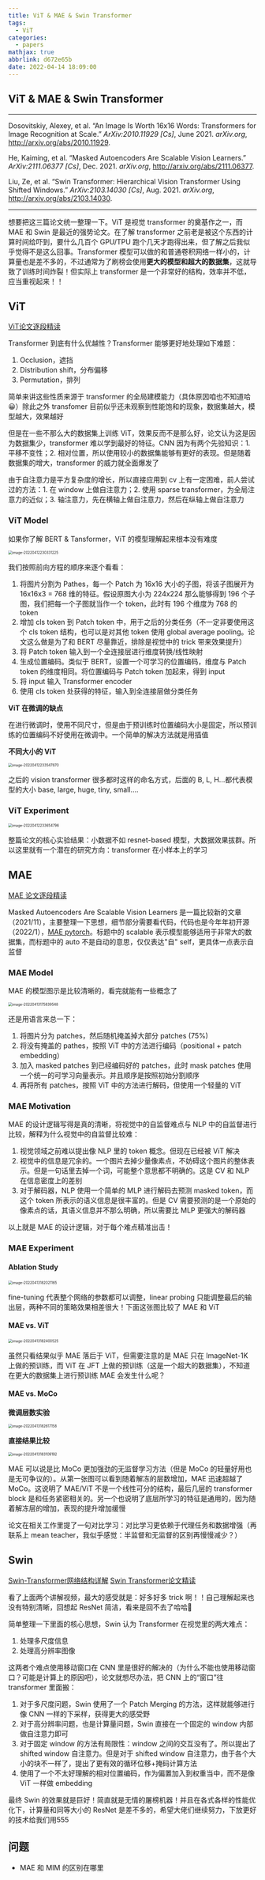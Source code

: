```yaml
---
title: ViT & MAE & Swin Transformer
tags:
  - ViT
categories:
  - papers
mathjax: true
abbrlink: d672e65b
date: 2022-04-14 18:09:00
---
```


## ViT & MAE & Swin Transformer

---

Dosovitskiy, Alexey, et al. “An Image Is Worth 16x16 Words: Transformers for Image Recognition at Scale.” *ArXiv:2010.11929 [Cs]*, June 2021. *arXiv.org*, http://arxiv.org/abs/2010.11929.

He, Kaiming, et al. “Masked Autoencoders Are Scalable Vision Learners.” *ArXiv:2111.06377 [Cs]*, Dec. 2021. *arXiv.org*, http://arxiv.org/abs/2111.06377.

Liu, Ze, et al. “Swin Transformer: Hierarchical Vision Transformer Using Shifted Windows.” *ArXiv:2103.14030 [Cs]*, Aug. 2021. *arXiv.org*, http://arxiv.org/abs/2103.14030.

---

想要把这三篇论文统一整理一下。ViT 是视觉 transformer 的奠基作之一，而 MAE 和 Swin 是最近的强势论文。在了解 transformer 之前老是被这个东西的计算时间给吓到，要什么几百个 GPU/TPU 跑个几天才跑得出来，但了解之后我似乎觉得不是这么回事。Transformer 模型可以做的和普通卷积网络一样小的，计算量也是差不多的，不过通常为了刷榜会使用**更大的模型和超大的数据集**，这就导致了训练时间炸裂！但实际上 transformer 是一个非常好的结构，效率并不低，应当重视起来！！

## ViT

[ViT论文逐段精读](https://www.bilibili.com/video/BV15P4y137jb/?spm_id_from=333.788)

Transformer 到底有什么优越性？Transformer 能够更好地处理如下难题：

1. Occlusion，遮挡
2. Distribution shift，分布偏移
3. Permutation，排列

简单来讲这些性质来源于 transformer 的全局建模能力（具体原因咱也不知道哈😀）除此之外 transfomer 目前似乎还未观察到性能饱和的现象，数据集越大，模型越大，效果越好

但是在一些不那么大的数据集上训练 ViT，效果反而不是那么好，论文认为这是因为数据集少，transformer 难以学到最好的特征。CNN 因为有两个先验知识：1. 平移不变性；2. 相对位置，所以使用较小的数据集能够有更好的表现。但是随着数据集的增大，transformer 的威力就全面爆发了

由于自注意力是平方复杂度的增长，所以直接应用到 cv 上有一定困难，前人尝试过的方法：1. 在 window 上做自注意力；2. 使用 sparse transformer，为全局注意力的近似；3. 轴注意力，先在横轴上做自注意力，然后在纵轴上做自注意力

### ViT Model

如果你了解 BERT & Tansformer，ViT 的模型理解起来根本没有难度

<img src="ViT & MAE & Swin Transformer/image-20220412230331225.png" alt="image-20220412230331225" style="zoom:50%;" />

我们按照前向方程的顺序来逐个看看：

1. 将图片分割为 Pathes，每一个 Patch 为 16x16 大小的子图，将该子图展开为 16x16x3 = 768 维的特征。假设原图大小为 224x224 那么能够得到 196 个子图，我们把每一个子图就当作一个 token，此时有 196 个维度为 768 的 token
2. 增加 cls token 到 Patch token 中，用于之后的分类任务（不一定非要使用这个 cls token 结构，也可以是对其他 token 使用 global average pooling。论文这么做是为了和 BERT 尽量靠近，排除是视觉中的 trick 带来效果提升）
3. 将 Patch token 输入到一个全连接层进行维度转换/线性映射
4. 生成位置编码。类似于 BERT，设置一个可学习的位置编码，维度与 Patch token 的维度相同。将位置编码与 Patch token 加起来，得到 input
5. 将 input 输入 Transformer encoder
6. 使用 cls token 处获得的特征，输入到全连接层做分类任务

**ViT 在微调的缺点**

在进行微调时，使用不同尺寸，但是由于预训练时位置编码大小是固定，所以预训练的位置编码不好使用在微调中。一个简单的解决方法就是用插值

**不同大小的 ViT**

<img src="ViT & MAE & Swin Transformer/image-20220412233547870.png" alt="image-20220412233547870" style="zoom:50%;" />

之后的 vision transformer 很多都时这样的命名方式，后面的 B, L, H...都代表模型的大小 base, large, huge, tiny, small....

### ViT Experiment

<img src="ViT & MAE & Swin Transformer/image-20220412233654796.png" alt="image-20220412233654796" style="zoom: 50%;" />

整篇论文的核心实验结果：小数据不如 resnet-based 模型，大数据效果拔群。所以这里就有一个潜在的研究方向：transformer 在小样本上的学习

## MAE

[MAE 论文逐段精读](https://www.bilibili.com/video/BV1sq4y1q77t/?spm_id_from=333.788)

Masked Autoencoders Are Scalable Vision Learners 是一篇比较新的文章（2021/11），主要整理一下思想，细节部分需要看代码，代码也是今年年初开源（2022/1），[MAE pytorch](https://github.com/facebookresearch/mae)。标题中的 scalable 表示模型能够适用于非常大的数据集，而标题中的 auto 不是自动的意思，仅仅表达"自" self，更具体一点表示自监督

### MAE Model

MAE 的模型图示是比较清晰的，看完就能有一些概念了

<img src="ViT & MAE & Swin Transformer/image-20220413175839548.png" alt="image-20220413175839548" style="zoom:50%;" />

还是用语言来总一下：

1. 将图片分为 patches，然后随机掩盖掉大部分 patches (75%)
2. 将没有掩盖的 pathes，按照 ViT 中的方法进行编码（positional + patch embedding）
3. 加入 masked patches 到已经编码好的 patches，此时 mask patches 使用一个统一的可学习向量表示。并且顺序是按照初始分割顺序
4. 再将所有 patches，按照 ViT 中的方法进行解码，但使用一个轻量的 ViT

### MAE Motivation

MAE 的设计逻辑写得是真的清晰，将视觉中的自监督难点与 NLP 中的自监督进行比较，解释为什么视觉中的自监督比较难：

1. 视觉领域之前难以提出像 NLP 里的 token 概念。但现在已经被 ViT 解决
2. 视觉中的信息是冗余的。一个图片去掉少量像素点，不妨碍这个图片的整体表示。但是一句话里去掉一个词，可能整个意思都不明确的。这是 CV 和 NLP 在信息密度上的差别
3. 对于解码器，NLP 使用一个简单的 MLP 进行解码去预测 masked token，而这个 token 所表示的语义信息是很丰富的。但是 CV 需要预测的是一个原始的像素点的话，其语义信息并不那么明确，所以需要比 MLP 更强大的解码器

以上就是 MAE 的设计逻辑，对于每个难点精准出击！

### MAE Experiment

#### Ablation Study

<img src="ViT & MAE & Swin Transformer/image-20220413182021165.png" alt="image-20220413182021165" style="zoom:50%;" />

fine-tuning 代表整个网络的参数都可以调整，linear probing 只能调整最后的输出层，两种不同的策略效果相差很大！下面这张图比较了 MAE 和 ViT

#### MAE vs. ViT

<img src="ViT & MAE & Swin Transformer/image-20220413182400525.png" alt="image-20220413182400525" style="zoom:50%;" />

虽然只看结果似乎 MAE 落后于 ViT，但需要注意的是 MAE 只在 ImageNet-1K 上做的预训练，而 ViT 在 JFT 上做的预训练（这是一个超大的数据集），不知道在更大的数据集上进行预训练 MAE 会发生什么呢？

#### MAE vs. MoCo

**微调层数实验**

<img src="ViT & MAE & Swin Transformer/image-20220413182617158.png" alt="image-20220413182617158" style="zoom:50%;" />

**直接结果比较**

<img src="ViT & MAE & Swin Transformer/image-20220413183109192.png" alt="image-20220413183109192" style="zoom:50%;" />

MAE 可以说是比 MoCo 更加强劲的无监督学习方法（但是 MoCo 的轻量好用也是无可争议的）。从第一张图可以看到随着解冻的层数增加，MAE 迅速超越了 MoCo。这说明了 MAE/ViT 不是一个线性可分的结构，最后几层的 transformer block 是和任务紧密相关的。另一个也说明了底层所学习的特征是通用的，因为随着解冻层的增加，表现的提升增加缓慢

论文在相关工作里提了一句对比学习：对比学习更依赖于代理任务和数据增强（再联系上 mean teacher，我似乎感觉：半监督和无监督的区别再慢慢减少？）

## Swin

[Swin-Transformer网络结构详解](https://www.bilibili.com/video/BV1pL4y1v7jC/?spm_id_from=333.788) [Swin Transformer论文精读](https://www.bilibili.com/video/BV13L4y1475U/?spm_id_from=333.788)

看了上面两个讲解视频，最大的感受就是：好多好多 trick 啊！！自己理解起来也没有特别清晰，回想起 ResNet 简洁，看来是回不去了哈哈🤣

简单整理一下里面的核心思想，Swin 认为 Transformer 在视觉里的两大难点：

1. 处理多尺度信息
2. 处理高分辨率图像

这两者个难点使用移动窗口在 CNN 里是很好的解决的（为什么不能也使用移动窗口？可能是计算上的原因吧），论文就想尽办法，把 CNN 上的“窗口”往 transformer 里面搬：

1. 对于多尺度问题，Swin 使用了一个 Patch Merging 的方法，这样就能够进行像 CNN 一样的下采样，获得更大的感受野
2. 对于高分辨率问题，也是计算量问题，Swin 直接在一个固定的 window 内部做自注意力即可 
3. 对于固定 window 的方法有局限性：window 之间的交互没有了。所以提出了 shifted window 自注意力。但是对于 shifted window 自注意力，由于各个大小的块不一样了，提出了更有效的循环位移+掩码计算方法
4. 使用了一个不太好理解的相对位置编码，作为偏置加入到权重当中，而不是像 ViT 一样做 embedding

最终 Swin 的效果就是巨好！简直就是无情的屠榜机器！并且在各式各样的性能优化下，计算量和同等大小的 ResNet 是差不多的，希望大佬们继续努力，下放更好的技术给我们用555

## 问题

- MAE 和 MIM 的区别在哪里
